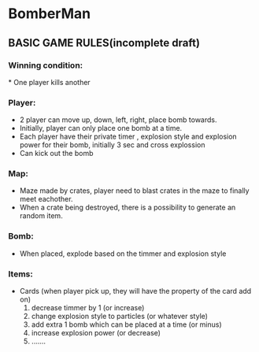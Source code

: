 BomberMan
==========

<h2>BASIC GAME RULES(incomplete draft)</h2>


<h3>Winning condition:</h3>
* One player kills another

<h3>Player:</h3>

* 2 player can move up, down, left, right, place bomb towards.
* Initially, player can only place one bomb at a time.
* Each player have their private timer , explosion style and explosion power for their bomb, initially 3 sec and cross explossion
* Can kick out the bomb

<h3>Map:</h3>

* Maze made by crates, player need to blast crates in the maze to finally meet eachother.
* When a crate being destroyed, there is a possibility to generate an random item.

<h3>Bomb:</h3>

* When placed, explode based on the timmer and explosion style

<h3>Items:</h3>

* Cards (when player pick up, they will have the property of the card add on)
  1. decrease timmer by 1 (or increase)
  2. change explosion style to particles (or whatever style)
  3. add extra 1 bomb which can be placed at a time (or minus)
  4. increase explosion power (or decrease)
  5. .......

